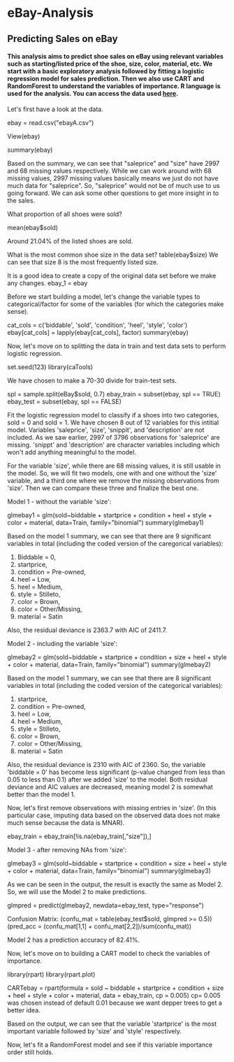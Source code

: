# eBay-Analysis
## Predicting Sales on eBay


#### This analysis aims to predict shoe sales on eBay using relevant variables such as starting/listed price of the shoe, size, color, material, etc. We start with a basic exploratory analysis followed by fitting a logistic regression model for sales prediction. Then we also use CART and RandomForest to understand the variables of importance. R language is used for the analysis. You can access the data used [here](https://drive.google.com/file/d/1qKbVDGnl2Wuo_oKr2g13ppR4lolnmQgS/view?usp=share_link).  


Let's first have a look at the data.  


ebay = read.csv("ebayA.csv")

View(ebay)

summary(ebay)


Based on the summary, we can see that "saleprice" and "size" have 2997 and 68 missing values respectively. While we can work around with 68 missing values, 2997 missing values basically means we just do not have much data for "saleprice". So, "saleprice" would not be of much use to us going forward. We can ask some other questions to get more insight in to the sales.

What proportion of all shoes were sold?

mean(ebay$sold) 

Around 21.04% of the listed shoes are sold.


What is the most common shoe size in the data set?
table(ebay$size)
We can see that size 8 is the most frequently listed size.

It is a good idea to create a copy of the original data set before we make any changes. 
ebay_1 = ebay

Before we start building a model, let's change the variable types to categorical/factor for some of the variables (for which the categories make sense).

cat_cols = c('biddable', 'sold', 'condition', 'heel', 'style', 'color')
ebay[cat_cols] = lapply(ebay[cat_cols], factor)
summary(ebay)


Now, let's move on to splitting the data in train and test data sets to perform logistic regression.

set.seed(123)
library(caTools)

We have chosen to make a 70-30 divide for train-test sets.

spl = sample.split(eBay$sold, 0.7)
ebay_train = subset(ebay, spl == TRUE)
ebay_test = subset(ebay, spl == FALSE)

Fit the logistic regression model to classify if a shoes into two categories, sold = 0 and sold = 1.
We have chosen 8 out of 12 variables for this intitial model. Variables 'saleprice', 'size', 'snippit', and 'description' are not included. As we saw earlier, 2997 of 3796 observations for 'saleprice' are missing. 'snippt' and 'description' are character variables including which won't add anything meaningful to the model. 

For the variable 'size', while there are 68 missing values, it is still usable in the model. So, we will fit two models, one with and one without the 'size' variable, and a third one where we remove the missing observations from 'size'. Then we can compare these three and finalize the best one.

Model 1 - without the variable 'size':

glmebay1 = glm(sold~biddable + startprice + condition + heel + style + color + material, data=Train, family="binomial")
summary(glmebay1)

Based on the model 1 summary, we can see that there are 9 significant variables in total (including the coded version of the caregorical variables):
1. Biddable = 0,
2. startprice,
3. condition = Pre-owned,
4. heel = Low,
5. heel = Medium,
6. style = Stilleto,
7. color = Brown,
8. color = Other/Missing,
9. material = Satin

Also, the residual deviance is 2363.7 with AIC of 2411.7.


Model 2 - including the variable 'size':

glmebay2 = glm(sold~biddable + startprice + condition + size + heel + style + color + material, data=Train, family="binomial")
summary(glmebay2)

Based on the model 1 summary, we can see that there are 8 significant variables in total (including the coded version of the categorical variables):
1. startprice,
2. condition = Pre-owned,
3. heel = Low,
4. heel = Medium,
5. style = Stilleto,
6. color = Brown,
7. color = Other/Missing,
8. material = Satin

Also, the residual deviance is 2310 with AIC of 2360.
So, the variable 'biddable = 0' has become less significant (p-value changed from less than 0.05 to less than 0.1) after we added 'size' to the model. Both residual deviance and AIC values are decreased, meaning model 2 is somewhat better than the model 1. 

Now, let's first remove observations with missing entries in 'size'. (In this particular case, imputing data based on the observed data does not make much sense because the data is MNAR).

ebay_train = ebay_train[!is.na(ebay_train[,"size"]),]

Model 3 - after removing NAs from 'size':

glmebay3 = glm(sold~biddable + startprice + condition + size + heel + style + color + material, data=Train, family="binomial")
summary(glmebay3)

As we can be seen in the output, the result is exactly the same as Model 2. So, we will use the Model 2 to make predictions.

glmpred = predict(glmebay2, newdata=ebay_test, type="response")

Confusion Matrix:
(confu_mat = table(ebay_test$sold, glmpred >= 0.5))
(pred_acc = (confu_mat[1,1] + confu_mat[2,2])/sum(confu_mat))

Model 2 has a prediction accuracy of 82.41%.

Now, let's move on to building a CART model to check the variables of importance.

library(rpart)
library(rpart.plot)

CARTebay = rpart(formula = sold ~ biddable + startprice + condition + size + heel + style + color + material, data = ebay_train, cp = 0.005)
cp= 0.005 was chosen instead of default 0.01 because we want depper trees to get a better idea.

Based on the output, we can see that the variable 'startprice' is the most important variable followed by 'size' and 'style' respectively.

Now, let's fit a RandomForest model and see if this variable importance order still holds.






